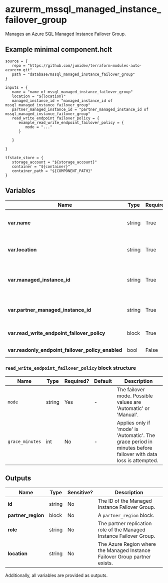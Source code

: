 # azurerm_mssql_managed_instance_failover_group

Manages an Azure SQL Managed Instance Failover Group.

## Example minimal component.hclt

```hcl
source = {
   repo = "https://github.com/jumidev/terraform-modules-auto-azurerm.git" 
   path = "database/mssql_managed_instance_failover_group" 
}

inputs = {
   name = "name of mssql_managed_instance_failover_group" 
   location = "${location}" 
   managed_instance_id = "managed_instance_id of mssql_managed_instance_failover_group" 
   partner_managed_instance_id = "partner_managed_instance_id of mssql_managed_instance_failover_group" 
   read_write_endpoint_failover_policy = {
      example_read_write_endpoint_failover_policy = {
         mode = "..."   
      }
  
   }
 
}

tfstate_store = {
   storage_account = "${storage_account}" 
   container = "${container}" 
   container_path = "${COMPONENT_PATH}" 
}

```

## Variables

| Name | Type | Required? |  Default  |  Description |
| ---- | ---- | --------- |  ----------- | ----------- |
| **var.name** | string | True | -  |  The name which should be used for this Managed Instance Failover Group. Changing this forces a new resource to be created. | 
| **var.location** | string | True | -  |  The Azure Region where the Managed Instance Failover Group should exist. Changing this forces a new resource to be created. | 
| **var.managed_instance_id** | string | True | -  |  The ID of the Azure SQL Managed Instance which will be replicated using a Managed Instance Failover Group. Changing this forces a new resource to be created. | 
| **var.partner_managed_instance_id** | string | True | -  |  The ID of the Azure SQL Managed Instance which will be replicated to. Changing this forces a new resource to be created. | 
| **var.read_write_endpoint_failover_policy** | block | True | -  |  A `read_write_endpoint_failover_policy` block. | 
| **var.readonly_endpoint_failover_policy_enabled** | bool | False | `True`  |  Failover policy for the read-only endpoint. Defaults to `true`. | 

### `read_write_endpoint_failover_policy` block structure

| Name | Type | Required? | Default | Description |
| ---- | ---- | --------- | ------- | ----------- |
| `mode` | string | Yes | - | The failover mode. Possible values are 'Automatic' or 'Manual'. |
| `grace_minutes` | int | No | - | Applies only if 'mode' is 'Automatic'. The grace period in minutes before failover with data loss is attempted. |



## Outputs

| Name | Type | Sensitive? | Description |
| ---- | ---- | --------- | --------- |
| **id** | string | No  | The ID of the Managed Instance Failover Group. | 
| **partner_region** | block | No  | A `partner_region` block. | 
| **role** | string | No  | The partner replication role of the Managed Instance Failover Group. | 
| **location** | string | No  | The Azure Region where the Managed Instance Failover Group partner exists. | 

Additionally, all variables are provided as outputs.
